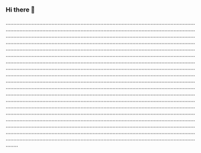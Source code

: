 ### Hi there 👋

............................................................................................................................................................................................................................................................................................................................................................................................................................................................................................................................................................................................................................................................................................................................................................................................................................................................................................................................................................................................................................................................................................................................................................................................................................................................................................................................................................................................................................................................................................................................................................................................................................................................................................................................................................................................................................................................................................................................................................................................................................................................................................................................................................................................................................................................................................................................................................................................................................................................